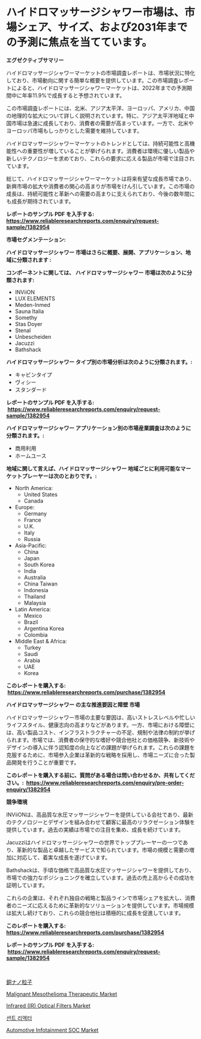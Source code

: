 <p><h1>ハイドロマッサージシャワー市場は、市場シェア、サイズ、および2031年までの予測に焦点を当てています。</h1></p><p><strong>エグゼクティブサマリー</strong></p>
<p><p>ハイドロマッサージシャワーマーケットの市場調査レポートは、市場状況に特化しており、市場動向に関する簡単な概要を提供しています。この市場調査レポートによると、ハイドロマッサージシャワーマーケットは、2022年までの予測期間中に年率11.9%で成長すると予想されています。</p><p>この市場調査レポートには、北米、アジア太平洋、ヨーロッパ、アメリカ、中国の地理的な拡大について詳しく説明されています。特に、アジア太平洋地域と中国市場は急速に成長しており、消費者の需要が高まっています。一方で、北米やヨーロッパ市場もしっかりとした需要を維持しています。</p><p>ハイドロマッサージシャワーマーケットのトレンドとしては、持続可能性と高機能性への重要性が増していることが挙げられます。消費者は環境に優しい製品や新しいテクノロジーを求めており、これらの要求に応える製品が市場で注目されています。</p><p>総じて、ハイドロマッサージシャワーマーケットは将来有望な成長市場であり、新興市場の拡大や消費者の関心の高まりが市場をけん引しています。この市場の成長は、持続可能性と革新への需要の高まりに支えられており、今後の数年間にも成長が期待されています。</p></p>
<p><strong>レポートのサンプル PDF を入手する: <a href="https://www.reliableresearchreports.com/enquiry/request-sample/1382954">https://www.reliableresearchreports.com/enquiry/request-sample/1382954</a></strong></p>
<p><strong>市場セグメンテーション:</strong></p>
<p><strong> ハイドロマッサージシャワー 市場はさらに概要、展開、アプリケーション、地域に分類されます :</strong></p>
<p><strong>コンポーネントに関しては、 ハイドロマッサージシャワー 市場は次のように分類されます: &nbsp;</strong></p>
<p><ul><li>INViiON</li><li>LUX ELEMENTS</li><li>Meden-Inmed</li><li>Sauna Italia</li><li>Somethy</li><li>Stas Doyer</li><li>Stenal</li><li>Unbescheiden</li><li>Jacuzzi</li><li>Bathshack</li></ul></p>
<p><strong> ハイドロマッサージシャワー タイプ別の市場分析は次のように分類されます。:</strong></p>
<p><ul><li>キャビンタイプ</li><li>ヴィシー</li><li>スタンダード</li></ul></p>
<p><strong>レポートのサンプル PDF を入手する: &nbsp;<a href="https://www.reliableresearchreports.com/enquiry/request-sample/1382954">https://www.reliableresearchreports.com/enquiry/request-sample/1382954</a></strong></p>
<p><strong> ハイドロマッサージシャワー アプリケーション別の市場産業調査は次のように分類されます。:</strong></p>
<p><ul><li>商用利用</li><li>ホームユース</li></ul></p>
<p><strong>地域に関して言えば、ハイドロマッサージシャワー 地域ごとに利用可能なマーケットプレーヤーは次のとおりです。:</strong></p>
<p><ul>
    <li>
        North America:
        <ul>
            <li>United States</li>
            <li>Canada</li>
        </ul>
    </li>
    <li>
        Europe:
        <ul>
            <li>Germany</li>
            <li>France</li>
            <li>U.K.</li>
            <li>Italy</li>
            <li>Russia</li>
        </ul>
    </li>
    <li>
        Asia-Pacific:
        <ul>
            <li>China</li>
            <li>Japan</li>
            <li>South Korea</li>
            <li>India</li>
            <li>Australia</li>
            <li>China Taiwan</li>
            <li>Indonesia</li>
            <li>Thailand</li>
            <li>Malaysia</li>
        </ul>
    </li>
    <li>
        Latin America:
        <ul>
            <li>Mexico</li>
            <li>Brazil</li>
            <li>Argentina Korea</li>
            <li>Colombia</li>
        </ul>
    </li>
    <li>
        Middle East & Africa:
        <ul>
            <li>Turkey</li>
            <li>Saudi</li>
            <li>Arabia</li>
            <li>UAE</li>
            <li>Korea</li>
        </ul>
    </li>
    </ul></p>
<p><strong>このレポートを購入する: &nbsp;<a href="https://www.reliableresearchreports.com/purchase/1382954">https://www.reliableresearchreports.com/purchase/1382954</a></strong></p>
<p><strong>ハイドロマッサージシャワー の主な推進要因と障壁 市場</strong></p>
<p><p>ハイドロマッサージシャワー市場の主要な要因は、高いストレスレベルや忙しいライフスタイル、健康志向の高まりなどがあります。一方、市場における障壁には、高い製品コスト、インフラストラクチャーの不足、規制や法律の制約が挙げられます。市場では、消費者の保守的な嗜好や競合他社との価格競争、新技術やデザインの導入に伴う認知度の向上などの課題が挙げられます。これらの課題を克服するために、市場参入企業は革新的な戦略を採用し、市場ニーズに合った製品開発を行うことが重要です。</p></p>
<p><strong>このレポートを購入する前に、質問がある場合は問い合わせるか、共有してください。:&nbsp; <a href="https://www.reliableresearchreports.com/enquiry/pre-order-enquiry/1382954">https://www.reliableresearchreports.com/enquiry/pre-order-enquiry/1382954</a></strong></p>
<p><strong>競争環境</strong></p>
<p><p>INViiONは、高品質な水圧マッサージシャワーを提供している会社であり、最新のテクノロジーとデザインを組み合わせて顧客に最高のリラクゼーション体験を提供しています。過去の実績は市場での注目を集め、成長を続けています。</p><p>Jacuzziはハイドロマッサージシャワーの世界でトッププレーヤーの一つであり、革新的な製品と卓越したサービスで知られています。市場の規模と需要の増加に対応して、着実な成長を遂げています。</p><p>Bathshackは、手頃な価格で高品質な水圧マッサージシャワーを提供しており、市場での強力なポジショニングを確立しています。過去の売上高からその成功を証明しています。</p><p>これらの企業は、それぞれ独自の戦略と製品ラインで市場シェアを拡大し、消費者のニーズに応えるために革新的なソリューションを提供しています。市場規模は拡大し続けており、これらの競合他社は積極的に成長を促進しています。</p></p>
<p><strong>このレポートを購入する: &nbsp; <a href="https://www.reliableresearchreports.com/purchase/1382954">https://www.reliableresearchreports.com/purchase/1382954</a></strong></p>
<p><strong>レポートのサンプル PDF を入手する: &nbsp;<a href="https://www.reliableresearchreports.com/enquiry/request-sample/1382954">https://www.reliableresearchreports.com/enquiry/request-sample/1382954</a></strong><strong></strong></p>
<p>&nbsp;</p>
<p><p><a href="https://github.com/mreklxf44233/Market-Research-Report-List-1/blob/main/1898742186655.md">銅ナノ粒子</a></p><p><a href="https://github.com/CliffMedina6/Market-Research-Report-List-3/blob/main/malignant-mesothelioma-therapeutic-market.md">Malignant Mesothelioma Therapeutic Market</a></p><p><a href="https://view.publitas.com/reportprime-1/infrared-ir-optical-filters-market-offers-provide-insightful-data-for-the-time-period-from-2024-to-2031-and-also-provide-analysis-based-on-application-type-and-region/">Infrared (IR) Optical Filters Market</a></p><p><a href="https://github.com/oajzkywllm460/Market-Research-Report-List-1/blob/main/8369868186620.md">션트 리액터</a></p><p><a href="https://github.com/provorikovar/Market-Research-Report-List-3/blob/main/automotive-infotainment-soc-market.md">Automotive Infotainment SOC Market</a></p></p>